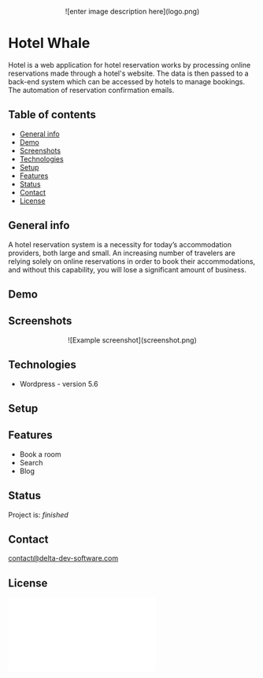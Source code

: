 <p align="center">
![enter image description here](logo.png)
</p>

# Hotel Whale
Hotel  is  a  web  application  for  hotel  reservation  works  by  processing  online  reservations  made  through  a  hotel's  website.  The  data  is  then  passed  to  a  back-end  system  which  can  be  accessed  by  hotels  to  manage  bookings.  The  automation  of  reservation  confirmation  emails.

## Table of contents
* [General info](#general-info)
* [Demo](#demo)
* [Screenshots](#screenshots)
* [Technologies](#technologies)
* [Setup](#setup)
* [Features](#features)
* [Status](#status)
* [Contact](#contact)
* [License](#license)

## General info
A hotel reservation system is a necessity for today’s accommodation providers, both large and small.
An increasing number of travelers are relying solely on online reservations in order to book their accommodations, and without this capability, you will lose a significant amount of business.

## Demo

## Screenshots
<p align="center">
![Example screenshot](screenshot.png)
<p>

## Technologies
* Wordpress - version 5.6

## Setup


## Features
* Book a room
* Search
* Blog

## Status
Project is: _finished_

## Contact
contact@delta-dev-software.com

## License
![Example screenshot](license.txt)